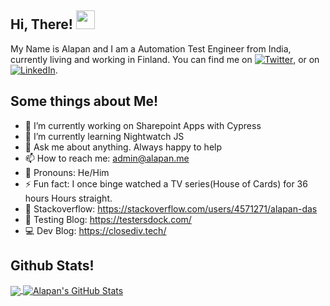## Hi, There! <img src="https://raw.githubusercontent.com/MartinHeinz/MartinHeinz/master/wave.gif" width="30px">
My Name is Alapan and I am a Automation Test Engineer from India, currently living and working in Finland. You can find me on [![Twitter][1.1]][1],  or on [![LinkedIn][2.1]][2].

## Some things about Me!
- 🔭 I’m currently working on Sharepoint Apps with Cypress
- 🌱 I’m currently learning Nightwatch JS
- 💬 Ask me about anything. Always happy to help
- 📫 How to reach me: admin@alapan.me
- 🤵 Pronouns: He/Him
- ⚡ Fun fact: I once binge watched a TV series(House of Cards) for 36 hours Hours straight.
- 💾 Stackoverflow: https://stackoverflow.com/users/4571271/alapan-das
- 🐞 Testing Blog: https://testersdock.com/
- 💻 Dev Blog: https://closediv.tech/

## Github Stats!
<a href="https://github.com/alapanme/alapanme">
  <img align="center" src="https://github-readme-stats.vercel.app/api/top-langs/?username=alapanme&hide=html,css" />
</a>
<a href="https://github.com/alapanme/alapanme">
  <img align="center" src="https://github-readme-stats.vercel.app/api/?username=alapanme&show_icons=true&theme=default&hide=contribs&line_height=32" alt="Alapan's GitHub Stats" />
</a>

<!-- Social Media Icons and URLs -->

[1.1]: http://i.imgur.com/wWzX9uB.png
[2.1]: https://raw.githubusercontent.com/MartinHeinz/MartinHeinz/master/linkedin-3-16.png
[1]: https://twitter.com/alapanme
[2]: https://www.linkedin.com/in/alapandas/
